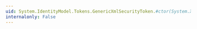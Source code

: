 ```yaml
---
uid: System.IdentityModel.Tokens.GenericXmlSecurityToken.#ctor(System.Xml.XmlElement,System.IdentityModel.Tokens.SecurityToken,System.DateTime,System.DateTime,System.IdentityModel.Tokens.SecurityKeyIdentifierClause,System.IdentityModel.Tokens.SecurityKeyIdentifierClause,System.Collections.ObjectModel.ReadOnlyCollection{System.IdentityModel.Policy.IAuthorizationPolicy})
internalonly: False
---
```

